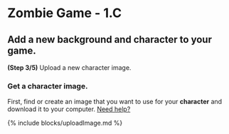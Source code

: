# Zombie Game - 1.C

## Add a new background and character to your game.

**(Step 3/5)** Upload a new character image.

### Get a character image.

First, find or create an image that you want to use for your **character** and download it to your computer. [Need help?](/tutorials/images/)

{% include blocks/uploadImage.md %}
